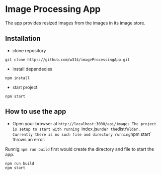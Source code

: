 # Image Processing App
The app provides resized images from the images in its image store.

## Installation
- clone repository
```shell
git clone https://github.com/w314/imageProcessingApp.git
```
- install dependecies
```shell
npm install
```
- start project
```shell
npm start
```

## How to use the app

- Open your browser at `http://localhost:3000/api/images
The project is setup to start with running `index.js` under the `dist` folder. Currently there is no such file and directory running `npm start` throws an error.

Runnig `npm run build` first would create the directory and file to start the app. 
```shell
npm run build
npm start

```

